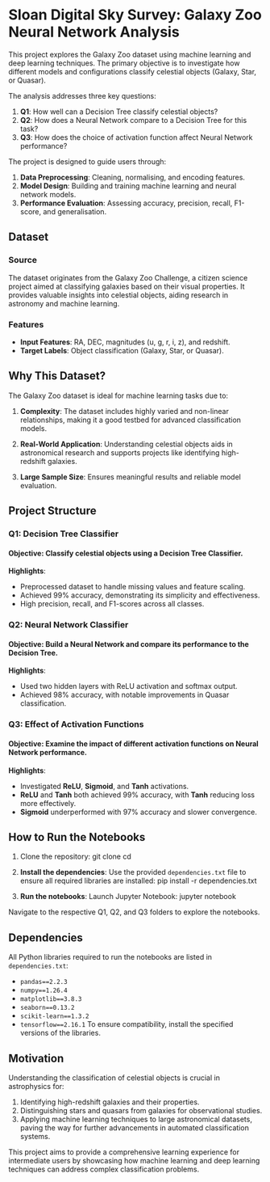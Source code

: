 # Sloan Digital Sky Survey: Galaxy Zoo Neural Network Analysis

This project explores the Galaxy Zoo dataset using machine learning and deep learning techniques. The primary objective is to investigate how different models and configurations classify celestial objects (Galaxy, Star, or Quasar).

The analysis addresses three key questions:
1. **Q1**: How well can a Decision Tree classify celestial objects?
2. **Q2**: How does a Neural Network compare to a Decision Tree for this task?
3. **Q3**: How does the choice of activation function affect Neural Network performance?

The project is designed to guide users through:

1. **Data Preprocessing**: Cleaning, normalising, and encoding features.
2. **Model Design**: Building and training machine learning and neural network models.
3. **Performance Evaluation**: Assessing accuracy, precision, recall, F1-score, and generalisation.

## Dataset
### Source
The dataset originates from the Galaxy Zoo Challenge, a citizen science project aimed at classifying galaxies based on their visual properties. It provides valuable insights into celestial objects, aiding research in astronomy and machine learning.

### Features
- **Input Features**: RA, DEC, magnitudes (u, g, r, i, z), and redshift.
- **Target Labels**: Object classification (Galaxy, Star, or Quasar).

## Why This Dataset?
The Galaxy Zoo dataset is ideal for machine learning tasks due to:

1. **Complexity**: The dataset includes highly varied and non-linear relationships, making it a good testbed for advanced classification models.

2. **Real-World Application**: Understanding celestial objects aids in astronomical research and supports projects like identifying high-redshift galaxies.

3. **Large Sample Size**: Ensures meaningful results and reliable model evaluation.

## Project Structure
### Q1: Decision Tree Classifier
#### Objective: Classify celestial objects using a Decision Tree Classifier.

**Highlights**:
  - Preprocessed dataset to handle missing values and feature scaling.
  - Achieved 99% accuracy, demonstrating its simplicity and effectiveness.
  - High precision, recall, and F1-scores across all classes.

### Q2: Neural Network Classifier
#### Objective: Build a Neural Network and compare its performance to the Decision Tree.

**Highlights**:
  - Used two hidden layers with ReLU activation and softmax output.
  - Achieved 98% accuracy, with notable improvements in Quasar classification.

### Q3: Effect of Activation Functions
#### Objective: Examine the impact of different activation functions on Neural Network performance.

**Highlights**:
  - Investigated **ReLU**, **Sigmoid**, and **Tanh** activations.
  - **ReLU** and **Tanh** both achieved 99% accuracy, with **Tanh** reducing loss more effectively.
  - **Sigmoid** underperformed with 97% accuracy and slower convergence.

## How to Run the Notebooks

1. Clone the repository:
   git clone <repository-link>
   cd <repository-folder>

2. **Install the dependencies**: Use the provided `dependencies.txt` file to ensure all required libraries are installed:
  pip install -r dependencies.txt

3. **Run the notebooks**: Launch Jupyter Notebook:
  jupyter notebook

Navigate to the respective Q1, Q2, and Q3 folders to explore the notebooks.

## Dependencies
All Python libraries required to run the notebooks are listed in `dependencies.txt`:
- `pandas==2.2.3`
- `numpy==1.26.4`
- `matplotlib==3.8.3`
- `seaborn==0.13.2`
- `scikit-learn==1.3.2`
- `tensorflow==2.16.1`
To ensure compatibility, install the specified versions of the libraries.

## Motivation
Understanding the classification of celestial objects is crucial in astrophysics for:

1. Identifying high-redshift galaxies and their properties.
2. Distinguishing stars and quasars from galaxies for observational studies.
3. Applying machine learning techniques to large astronomical datasets, paving the way for further advancements in automated classification systems.

This project aims to provide a comprehensive learning experience for intermediate users by showcasing how machine learning and deep learning techniques can address complex classification problems.
